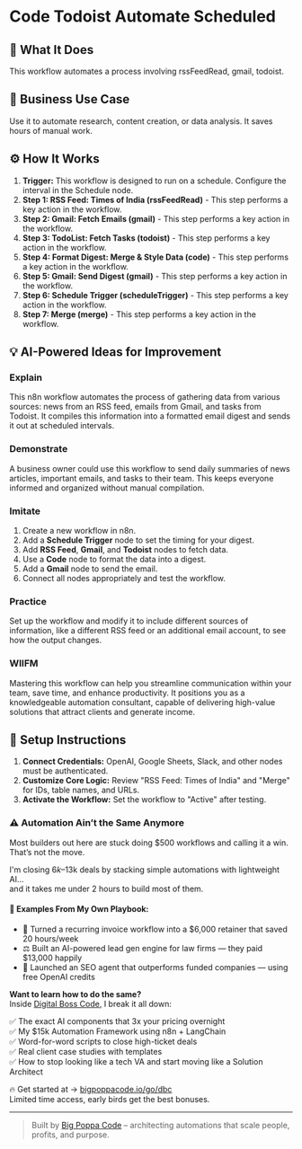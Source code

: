 # Code Todoist Automate Scheduled

## 🚀 What It Does
This workflow automates a process involving rssFeedRead, gmail, todoist.

## 💼 Business Use Case
Use it to automate research, content creation, or data analysis. It saves hours of manual work.

## ⚙️ How It Works
1.  **Trigger:** This workflow is designed to run on a schedule. Configure the interval in the Schedule node.
2. **Step 1: RSS Feed: Times of India (rssFeedRead)** - This step performs a key action in the workflow.
3. **Step 2: Gmail: Fetch Emails (gmail)** - This step performs a key action in the workflow.
4. **Step 3: TodoList: Fetch Tasks (todoist)** - This step performs a key action in the workflow.
5. **Step 4: Format Digest: Merge & Style Data (code)** - This step performs a key action in the workflow.
6. **Step 5: Gmail: Send Digest (gmail)** - This step performs a key action in the workflow.
7. **Step 6: Schedule Trigger (scheduleTrigger)** - This step performs a key action in the workflow.
8. **Step 7: Merge (merge)** - This step performs a key action in the workflow.

## 💡 AI-Powered Ideas for Improvement
### Explain
This n8n workflow automates the process of gathering data from various sources: news from an RSS feed, emails from Gmail, and tasks from Todoist. It compiles this information into a formatted email digest and sends it out at scheduled intervals.

### Demonstrate
A business owner could use this workflow to send daily summaries of news articles, important emails, and tasks to their team. This keeps everyone informed and organized without manual compilation.

### Imitate
1. Create a new workflow in n8n.
2. Add a **Schedule Trigger** node to set the timing for your digest.
3. Add **RSS Feed**, **Gmail**, and **Todoist** nodes to fetch data.
4. Use a **Code** node to format the data into a digest.
5. Add a **Gmail** node to send the email.
6. Connect all nodes appropriately and test the workflow.

### Practice
Set up the workflow and modify it to include different sources of information, like a different RSS feed or an additional email account, to see how the output changes.

### WIIFM
Mastering this workflow can help you streamline communication within your team, save time, and enhance productivity. It positions you as a knowledgeable automation consultant, capable of delivering high-value solutions that attract clients and generate income.

## 🔧 Setup Instructions
1. **Connect Credentials:** OpenAI, Google Sheets, Slack, and other nodes must be authenticated.
2. **Customize Core Logic:** Review "RSS Feed: Times of India" and "Merge" for IDs, table names, and URLs.
3. **Activate the Workflow:** Set the workflow to "Active" after testing.

### ⚠️ Automation Ain’t the Same Anymore

Most builders out here are stuck doing $500 workflows and calling it a win.  
That’s not the move.  

I'm closing $6k–$13k deals by stacking simple automations with lightweight AI...  
and it takes me under 2 hours to build most of them.

#### 🧠 Examples From My Own Playbook:
- 🔁 Turned a recurring invoice workflow into a $6,000 retainer that saved 20 hours/week  
- ⚖️ Built an AI-powered lead gen engine for law firms — they paid $13,000 happily  
- 🚀 Launched an SEO agent that outperforms funded companies — using free OpenAI credits  

**Want to learn how to do the same?**  
Inside [Digital Boss Code](https://bigpoppacode.io/go/dbc), I break it all down:

✅ The exact AI components that 3x your pricing overnight  
✅ My $15k Automation Framework using n8n + LangChain  
✅ Word-for-word scripts to close high-ticket deals  
✅ Real client case studies with templates  
✅ How to stop looking like a tech VA and start moving like a Solution Architect  

🔥 Get started at → [bigpoppacode.io/go/dbc](https://bigpoppacode.io/go/dbc)  
Limited time access, early birds get the best bonuses.

---
> Built by [Big Poppa Code](https://bigpoppacode.io) – architecting automations that scale people, profits, and purpose.
